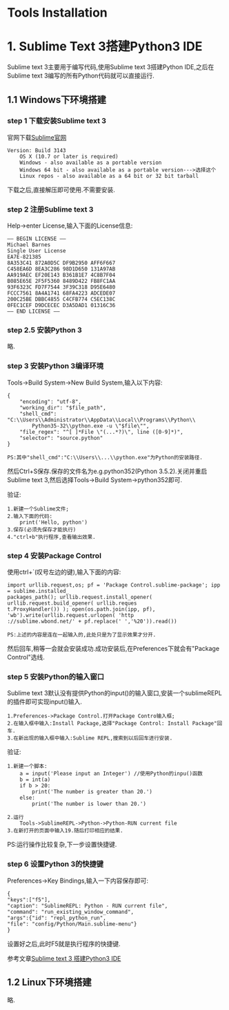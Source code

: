 # Tools Installation

# 1. Sublime Text 3搭建Python3 IDE

Sublime text 3主要用于编写代码,使用Sublime text 3搭建Python IDE,之后在Sublime text 3编写的所有Python代码就可以直接运行.

## 1.1 Windows下环境搭建

### step 1 下载安装Sublime text 3

官网下载[Sublime官网](https://www.sublimetext.com/3)

	Version: Build 3143
		OS X (10.7 or later is required)
		Windows - also available as a portable version
		Windows 64 bit - also available as a portable version--->选择这个
		Linux repos - also available as a 64 bit or 32 bit tarball

下载之后,直接解压即可使用.不需要安装.

### step 2 注册Sublime text 3

Help->enter License,输入下面的License信息:

	—– BEGIN LICENSE —–
	Michael Barnes
	Single User License
	EA7E-821385
	8A353C41 872A0D5C DF9B2950 AFF6F667
	C458EA6D 8EA3C286 98D1D650 131A97AB
	AA919AEC EF20E143 B361B1E7 4C8B7F04
	B085E65E 2F5F5360 8489D422 FB8FC1AA
	93F6323C FD7F7544 3F39C318 D95E6480
	FCCC7561 8A4A1741 68FA4223 ADCEDE07
	200C25BE DBBC4855 C4CFB774 C5EC138C
	0FEC1CEF D9DCECEC D3A5DAD1 01316C36
	—— END LICENSE ——

### step 2.5 安装Python 3

略.

### step 3 安装Python 3编译环境

Tools->Build System->New Build System,输入以下内容:

	{
		"encoding": "utf-8",
		"working_dir": "$file_path",
		"shell_cmd": "C:\\Users\\Administrator\\AppData\\Local\\Programs\\Python\\
			Python35-32\\python.exe -u \"$file\"",
		"file_regex": "^[ ]*File \"(...*?)\", line ([0-9]*)",
		"selector": "source.python"
	}

	PS:其中"shell_cmd":"C:\\Users\\...\\python.exe"为Python的安装路径.

然后Ctrl+S保存.保存的文件名为e.g.python352(Python 3.5.2).关闭并重启Sublime text 3,然后选择Tools->Build System->python352即可.

验证:

	1.新建一个Sublime文件;
	2.输入下面的代码:
		print('Hello, python')
	3.保存(必须先保存才能执行)
	4."ctrl+b"执行程序,查看输出效果.

### step 4 安装Package Control

使用ctrl+`(叹号左边的键),输入下面的内容:

	import urllib.request,os; pf = 'Package Control.sublime-package'; ipp = sublime.installed_
	packages_path(); urllib.request.install_opener( urllib.request.build_opener( urllib.reques
	t.ProxyHandler()) ); open(os.path.join(ipp, pf), 'wb').write(urllib.request.urlopen( 'http
	://sublime.wbond.net/' + pf.replace(' ','%20')).read())
	
	PS:上述的内容是连在一起输入的,此处只是为了显示效果才分开.

然后回车,稍等一会就会安装成功.成功安装后,在Preferences下就会有"Package Control"选线.

### step 5 安装Python的输入窗口

Sublime text 3默认没有提供Python的input()的输入窗口,安装一个sublimeREPL的插件即可实现input()输入.


	1.Preferences->Package Control.打开Package Contro输入框;
	2.在输入框中输入:Install Package,选择"Package Control: Install Package"回车.
	3.在新出现的输入框中输入:Sublime REPL,搜索到以后回车进行安装.

验证:

	1.新建一个脚本:
		a = input('Please input an Integer') //使用Python的inpu()函数
		b = int(a)
		if b > 20:
			print('The number is greater than 20.')
		else:
			print('The number is lower than 20.')

	2.运行
		Tools->SublimeREPL->Python->Python-RUN current file
	3.在新打开的页面中输入19.随后打印相应的结果.

PS:运行操作比较复杂,下一步设置快捷键.

### step 6 设置Python 3的快捷键

Preferences->Key Bindings,输入一下内容保存即可:

	{
	"keys":["f5"],
	"caption": "SublimeREPL: Python - RUN current file",
	"command": "run_existing_window_command",
	"args":{"id": "repl_python_run",
	"file": "config/Python/Main.sublime-menu"}
	}

设置好之后,此时F5就是执行程序的快捷键.

参考文章[Sublime text 3 搭建Python3 IDE](https://blog.csdn.net/vertigozz/article/details/54574006)

## 1.2 Linux下环境搭建

略.